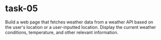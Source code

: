 # task-05

Build a web page that fetches weather data from a weather API based on the user's location or a user-inputted location. Display the current weather conditions, temperature, and other relevant information.
